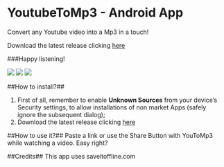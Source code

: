 # YoutubeToMp3 - Android App
Convert any Youtube video into a Mp3 in a touch!

Download the latest release clicking [here](https://github.com/makebit/YoutubeToMp3/raw/master/YoutubeToMp3.apk)

###Happy listening!

![](http://s9.postimg.org/3wjxk0cgb/home_smartphone_en.png)
![](http://s9.postimg.org/vxxyxphqj/youtube_click.png)
![](http://s9.postimg.org/3mcf0nxu3/youtube_share.png)


##How to install?##

 1. First of all, remember to enable **Unknown Sources** from your device’s Security settings, to allow installations of non market Apps (safely ignore the subsequent dialog);
 2. Download the latest release clicking [here](https://github.com/makebit/YoutubeToMp3/blob/master/YoutubeToMp3.apk)

##How to use it?##
Paste a link or use the Share Button with YouToMp3 while watching a video.
Easy right?

##Credits##
This app uses saveitoffline.com